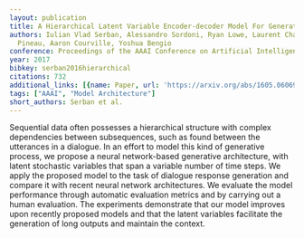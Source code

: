 ```yaml
---
layout: publication
title: A Hierarchical Latent Variable Encoder-decoder Model For Generating Dialogues
authors: Iulian Vlad Serban, Alessandro Sordoni, Ryan Lowe, Laurent Charlin, Joelle
  Pineau, Aaron Courville, Yoshua Bengio
conference: Proceedings of the AAAI Conference on Artificial Intelligence
year: 2017
bibkey: serban2016hierarchical
citations: 732
additional_links: [{name: Paper, url: 'https://arxiv.org/abs/1605.06069'}]
tags: ["AAAI", "Model Architecture"]
short_authors: Serban et al.
---
```

Sequential data often possesses a hierarchical structure with complex
dependencies between subsequences, such as found between the utterances in a
dialogue. In an effort to model this kind of generative process, we propose a
neural network-based generative architecture, with latent stochastic variables
that span a variable number of time steps. We apply the proposed model to the
task of dialogue response generation and compare it with recent neural network
architectures. We evaluate the model performance through automatic evaluation
metrics and by carrying out a human evaluation. The experiments demonstrate
that our model improves upon recently proposed models and that the latent
variables facilitate the generation of long outputs and maintain the context.